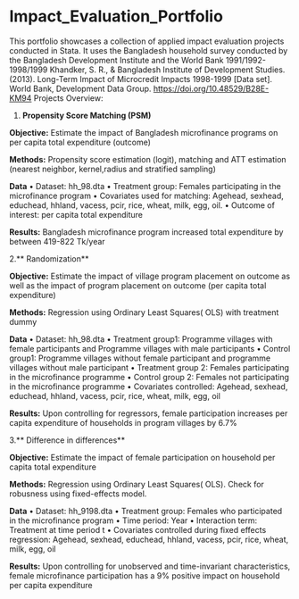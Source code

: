 # Impact_Evaluation_Portfolio
This portfolio showcases a collection of applied impact evaluation projects conducted in Stata. It uses the Bangladesh household survey conducted by the Bangladesh Development Institute and the World Bank 1991/1992-1998/1999  Khandker, S. R., & Bangladesh Institute of Development Studies. (2013). Long-Term Impact of Microcredit Impacts 1998-1999 [Data set]. World Bank, Development Data Group. https://doi.org/10.48529/B28E-KM94
Projects Overview:

1. **Propensity Score Matching (PSM)**
   
**Objective:** Estimate the impact of Bangladesh microfinance programs on per capita total expenditure (outcome)

**Methods:** Propensity score estimation (logit), matching and ATT estimation (nearest neighbor, kernel,radius and stratified sampling)

**Data**
•	Dataset: hh_98.dta 
•	Treatment group: Females participating in the microfinance program
•	Covariates used for matching: Agehead, sexhead, educhead, hhland, vacess, pcir, rice, wheat, milk, egg, oil.
•	Outcome of interest: per capita total expenditure

**Results:**  Bangladesh microfinance program increased total expenditure by between  419-822 Tk/year 

2.** Randomization**
   
**Objective:** Estimate the impact of village program placement on outcome as well as the impact of program placement on outcome (per capita total expenditure)

**Methods:** Regression using Ordinary Least Squares( OLS) with treatment dummy

**Data**
•	Dataset: hh_98.dta 
•	Treatment group1: Programme villages with female participants and Programme villages with male participants
•	Control group1: Programme villages without female participant and programme villages without male participant
•	Treatment group 2: Females participating in the microfinance programme
•	Control group 2: Females not participating in the microfinance programme
•	Covariates controlled: Agehead, sexhead, educhead, hhland, vacess, pcir, rice, wheat, milk, egg, oil

**Results:** Upon controlling for regressors, female participation increases per capita expenditure of households in program villages by 6.7%

3.** Difference in differences**

**Objective:** Estimate the impact of female participation on household per capita total expenditure 

**Methods:** Regression using Ordinary Least Squares( OLS). Check for robusness using fixed-effects model. 

**Data** 
•	Dataset: hh_9198.dta 
•	Treatment group: Females who participated in the microfinance program 
•	Time period: Year 
•	Interaction term: Treatment at time period t 
•	Covariates controlled during fixed effects regression: Agehead, sexhead, educhead, hhland, vacess, pcir, rice, wheat, milk, egg, oil

**Results:** Upon controlling for unobserved and time-invariant characteristics, female microfinance participation has a 9% positive impact on household per capita expenditure

 
 

 
